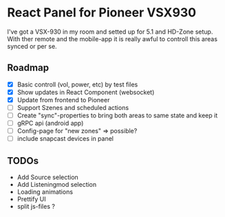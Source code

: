 # React Panel for Pioneer VSX930

I've got a VSX-930 in my room and setted up for 5.1 and HD-Zone setup. With ther remote and the mobile-app it is really awful to controll this areas synced or per se.

## Roadmap
- [x] Basic controll (vol, power, etc) by test files
- [x] Show updates in React Component (websocket)
- [x] Update from frontend to Pioneer
- [ ] Support Szenes and scheduled actions
- [ ] Create "sync"-properties to bring both areas to same state and keep it
- [ ] gRPC api (android app)
- [ ] Config-page for "new zones" => possible?
- [ ] include snapcast devices in panel

## TODOs
- Add Source selection
- Add Listeningmod selection
- Loading animations
- Prettify UI 
- split js-files ?